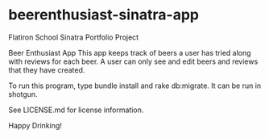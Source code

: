 # beerenthusiast-sinatra-app
Flatiron School Sinatra Portfolio Project

Beer Enthusiast App 
This app keeps track of beers a user has tried along with reviews for each beer. A user can only see and edit beers and reviews that they have created. 

To run this program, type bundle install and rake db:migrate. It can be run in shotgun. 

See LICENSE.md for license information.

Happy Drinking!
